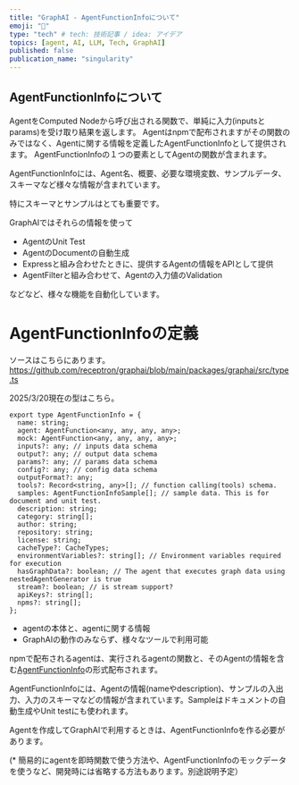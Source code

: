 ```yaml
---
title: "GraphAI - AgentFunctionInfoについて"
emoji: "🤖"
type: "tech" # tech: 技術記事 / idea: アイデア
topics: [agent, AI, LLM, Tech, GraphAI]
published: false
publication_name: "singularity"
---
```



## AgentFunctionInfoについて

AgentをComputed Nodeから呼び出される関数で、単純に入力(inputsとparams)を受け取り結果を返します。
Agentはnpmで配布されますがその関数のみではなく、Agentに関する情報を定義したAgentFunctionInfoとして提供されます。
AgentFunctionInfoの１つの要素としてAgentの関数が含まれます。

AgentFunctionInfoには、Agent名、概要、必要な環境変数、サンプルデータ、スキーマなど様々な情報が含まれています。

特にスキーマとサンプルはとても重要です。

GraphAIではそれらの情報を使って

- AgentのUnit Test
- AgentのDocumentの自動生成
- Expressと組み合わせたときに、提供するAgentの情報をAPIとして提供
- AgentFilterと組み合わせて、Agentの入力値のValidation

などなど、様々な機能を自動化しています。


# AgentFunctionInfoの定義

ソースはこちらにあります。
https://github.com/receptron/graphai/blob/main/packages/graphai/src/type.ts

2025/3/20現在の型はこちら。

```
export type AgentFunctionInfo = {
  name: string;
  agent: AgentFunction<any, any, any, any>;
  mock: AgentFunction<any, any, any, any>;
  inputs?: any; // inputs data schema
  output?: any; // output data schema
  params?: any; // params data schema
  config?: any; // config data schema
  outputFormat?: any;
  tools?: Record<string, any>[]; // function calling(tools) schema.
  samples: AgentFunctionInfoSample[]; // sample data. This is for document and unit test.
  description: string;
  category: string[];
  author: string;
  repository: string;
  license: string;
  cacheType?: CacheTypes;
  environmentVariables?: string[]; // Environment variables required for execution
  hasGraphData?: boolean; // The agent that executes graph data using nestedAgentGenerator is true
  stream?: boolean; // is stream support?
  apiKeys?: string[];
  npms?: string[];
};
```

- agentの本体と、agentに関する情報
- GraphAIの動作のみならず、様々なツールで利用可能


npmで配布されるagentは、実行されるagentの関数と、そのAgentの情報を含む[AgentFunctionInfo](https://github.com/receptron/graphai/blob/ee6878a4cd1d453c0729ee7ffcad63f073427b64/packages/graphai/src/type.ts#L118-L140)の形式配布されます。

AgentFunctionInfoには、Agentの情報(nameやdescription)、サンプルの入出力、入力のスキーマなどの情報が含まれています。Sampleはドキュメントの自動生成やUnit testにも使われます。

Agentを作成してGraphAIで利用するときは、AgentFunctionInfoを作る必要があります。

(* 簡易的にagentを即時関数で使う方法や、AgentFunctionInfoのモックデータを使うなど、開発時には省略する方法もあります。別途説明予定）

